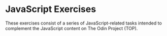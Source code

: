 # JavaScript Exercises
These exercises consist of a series of JavaScript-related tasks intended to complement the JavaScript content on The Odin Project (TOP).